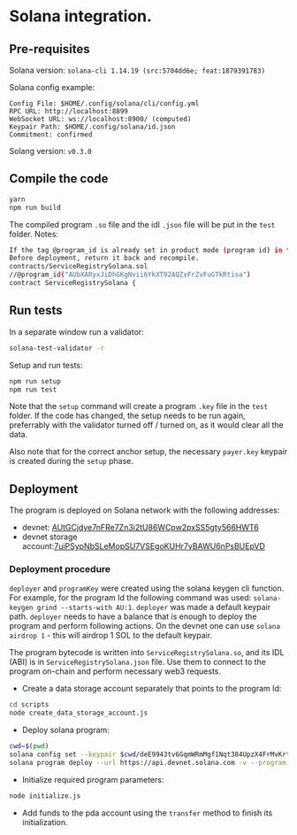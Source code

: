 # Solana integration.
## Pre-requisites
Solana version: `solana-cli 1.14.19 (src:5704dd6e; feat:1879391783)`

Solana config example:
```
Config File: $HOME/.config/solana/cli/config.yml
RPC URL: http://localhost:8899
WebSocket URL: ws://localhost:8900/ (computed)
Keypair Path: $HOME/.config/solana/id.json
Commitment: confirmed
```

Solang version: `v0.3.0`

## Compile the code
```bash
yarn
npm run build
```
The compiled program `.so` file and the idl `.json` file will be put in the `test` folder.
Notes: <br>
```bash
If the tag @program_id is already set in product mode (program id) in the source code, then comment it out.
Before deployment, return it back and recompile.
contracts/ServiceRegistrySolana.sol
//@program_id("AUbXARyxJiDhGKgNvii6YkXT92AQZxFrZvFuGTkRtisa")
contract ServiceRegistrySolana {
```

## Run tests
In a separate window run a validator:
```bash
solana-test-validator -r
```

Setup and run tests:
```bash
npm run setup
npm run test
```

Note that the `setup` command will create a program `.key` file in the `test` folder. If the code has changed, the setup
needs to be run again, preferrably with the validator turned off / turned on, as it would clear all the data.

Also note that for the correct anchor setup, the necessary `payer.key` keypair is created during the `setup` phase.

## Deployment
The program is deployed on Solana network with the following addresses:
- devnet: [AUtGCjdye7nFRe7Zn3i2tU86WCpw2pxSS5gty566HWT6](https://solscan.io/account/AUtGCjdye7nFRe7Zn3i2tU86WCpw2pxSS5gty566HWT6?cluster=devnet)
- devnet storage account:[7uiPSypNbSLeMopSU7VSEgoKUHr7yBAWU6nPsBUEpVD](https://solscan.io/account/7uiPSypNbSLeMopSU7VSEgoKUHr7yBAWU6nPsBUEpVD?cluster=devnet)

### Deployment procedure
`deployer` and `programKey` were created using the solana keygen cli function. For example, for the program Id the following
command was used: `solana-keygen grind --starts-with AU:1`. `deployer` was made a default keypair path.
`deployer` needs to have a balance that is enough to deploy the program and perform following actions.
On the devnet one can use `solana airdrop 1` - this will airdrop 1 SOL to the default keypair.

The program bytecode is written into `ServiceRegistrySolana.so`, and its IDL (ABI) is in `ServiceRegistrySolana.json` file.
Use them to connect to the program on-chain and perform necessary web3 requests.

- Create a data storage account separately that points to the program Id:
```bash
cd scripts
node create_data_storage_account.js
```

- Deploy solana program:
```bash
cwd=$(pwd)
solana config set --keypair $cwd/deE9943tv6GqmWRmMgf1Nqt384UpzX4FrMvKrt34mmt.json
solana program deploy --url https://api.devnet.solana.com -v --program-id AUtGCjdye7nFRe7Zn3i2tU86WCpw2pxSS5gty566HWT6.json ServiceRegistrySolana.so
```

- Initialize required program parameters:
```bash
node initialize.js
```

- Add funds to the pda account using the `transfer` method to finish its initialization.
